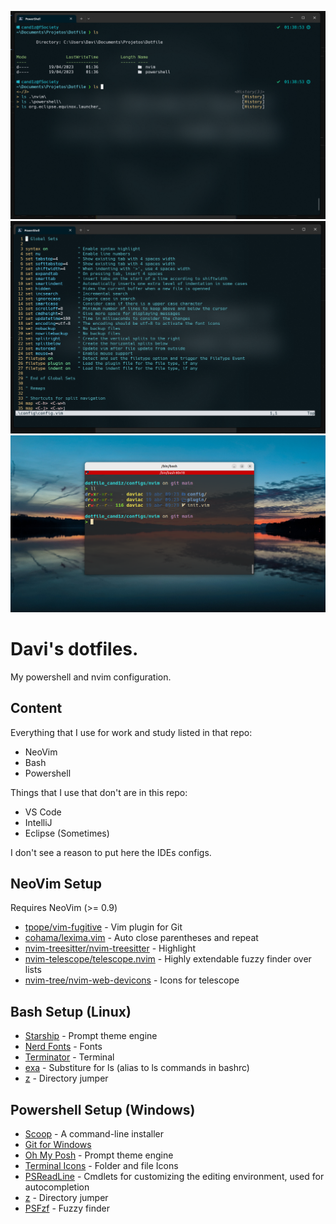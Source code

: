![powershell screenshot](./images/pwsh.png)
![nvim screenshot](./images/nvim.png)
![bash screenshot](./images/bash-terminator.png)


# Davi's dotfiles.

My powershell and nvim configuration.


## Content

Everything that I use for work and study listed in that repo:

- NeoVim 
- Bash
- Powershell

Things that I use that don't are in this repo:

- VS Code
- IntelliJ
- Eclipse (Sometimes)

I don't see a reason to put here the IDEs configs.

## NeoVim Setup

Requires NeoVim (>= 0.9)

- [tpope/vim-fugitive](https://github.com/tpope/vim-fugitive) - Vim plugin for Git
- [cohama/lexima.vim](https://github.com/cohama/lexima.vim) - Auto close parentheses and repeat
- [nvim-treesitter/nvim-treesitter](https://github.com/nvim-treesitter/nvim-treesitter) - Highlight
- [nvim-telescope/telescope.nvim](https://github.com/nvim-telescope/telescope.nvim) - Highly extendable fuzzy finder over lists 
- [nvim-tree/nvim-web-devicons](https://github.com/nvim-tree/nvim-web-devicons) - Icons for telescope


## Bash Setup (Linux)
- [Starship](https://starship.rs/) - Prompt theme engine
- [Nerd Fonts](https://github.com/ryanoasis/nerd-fonts) - Fonts
- [Terminator](https://gnome-terminator.org/) - Terminal
- [exa](https://the.exa.website/) - Substiture for ls (alias to ls commands in bashrc)
- [z](https://github.com/rupa/z) - Directory jumper

## Powershell Setup (Windows)

- [Scoop](https://scoop.sh/) - A command-line installer
- [Git for Windows](https://git-scm.com/)
- [Oh My Posh](https://ohmyposh.dev/) - Prompt theme engine
- [Terminal Icons](https://github.com/devblackops/Terminal-Icons) - Folder and file Icons
- [PSReadLine](https://learn.microsoft.com/en-us/powershell/module/psreadline/?view=powershell-7.3) - Cmdlets for customizing the editing environment, used for autocompletion
- [z](https://www.powershellgallery.com/packages/z/1.1.13) - Directory jumper
- [PSFzf](https://github.com/kelleyma49/PSFzf) - Fuzzy finder
